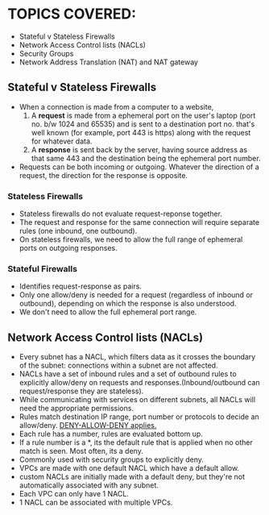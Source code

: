 # TOPICS COVERED:
- Stateful v Stateless Firewalls
- Network Access Control lists (NACLs)
- Security Groups
- Network Address Translation (NAT) and NAT gateway

## Stateful v Stateless Firewalls
- When a connection is made from a computer to a website,
    1. A **request** is made from a ephemeral port on the user's laptop (port no. b/w 1024 and 65535) and is sent to a destination port no. that's well known (for example, port 443 is https) along with the request for whatever data.
    2. A **response** is sent back by the server, having source address as that same 443 and the destination being the ephemeral port number.
- Requests can be both incoming or outgoing. Whatever the direction of a request, the direction for the response is opposite.

### Stateless Firewalls
- Stateless firewalls do not evaluate request-reponse together. 
- The request and response for the same connection will require separate rules (one inbound, one outbound). 
- On stateless firewalls, we need to allow the full range of ephemeral ports on outgoing responses.

### Stateful Firewalls
- Identifies request-response as pairs.
- Only one allow/deny is needed for a request (regardless of inbound or outbound), depending on which the response is also understood. 
- We don't need to allow the full ephemeral port range. 

## Network Access Control lists (NACLs)
- Every subnet has a NACL, which filters data as it crosses the boundary of the subnet: connections within a subnet are not affected.
- NACLs have a set of inbound rules and a set of outbound rules to explicitly allow/deny on requests and responses.(Inbound/outbound can request/response they are stateless).
- While communicating with services on different subnets, all NACLs will need the appropriate permissions. 
- Rules match destination IP range, port number or protocols to decide an allow/deny. <ins>DENY-ALLOW-DENY applies.</ins>
- Each rule has a number, rules are evaluated bottom up.
- If a rule number is a *, its the default rule that is applied when no other match is seen. Most often, its a deny. 
- Commonly used with security groups to explicitly deny.
- VPCs are made with one default NACL which have a default allow.
- custom NACLs are initially made with a default deny, but they're not automatically associated with any subnet. 
- Each VPC can only have 1 NACL.
- 1 NACL can be associated with multiple VPCs. 